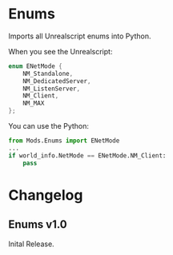 # Enums
Imports all Unrealscript enums into Python.

When you see the Unrealscript:
```cs
enum ENetMode {
    NM_Standalone,
    NM_DedicatedServer,
    NM_ListenServer,
    NM_Client,
    NM_MAX
};
```

You can use the Python:
```py
from Mods.Enums import ENetMode
...
if world_info.NetMode == ENetMode.NM_Client:
    pass
```

# Changelog
## Enums v1.0
Inital Release.
